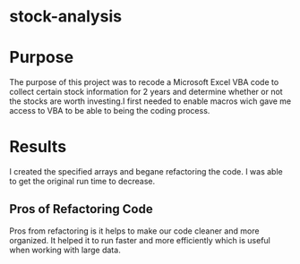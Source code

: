 # stock-analysis
# Purpose 
The purpose of this project was to recode a Microsoft Excel VBA code to collect certain stock information for 2 years and determine whether or not the stocks are worth investing.I first needed to enable macros wich gave me access to VBA to be able to being the coding process. 
# Results
I created the specified arrays and begane refactoring the code. I was able to get the original run time to decrease.
## Pros of Refactoring Code
Pros from refactoring is it helps to make our code cleaner and more organized. It helped it to run faster and more efficiently which is useful when working with large data.
